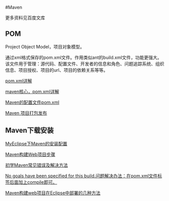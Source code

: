 #Maven

更多资料见百度文库

## POM

Project Object Model，项目对象模型。

通过xml格式保存的pom.xml文件。作用类似ant的build.xml文件，功能更强大。该文件用于管理：源代码、配置文件、开发者的信息和角色、问题追踪系统、组织信息、项目授权、项目的url、项目的依赖关系等等。

[pom.xml详解](http://blog.csdn.net/adeyi/article/details/17259479)

[maven核心，pom.xml详解](http://blog.csdn.net/zhuxinhua/article/details/5788546)

[Maven的配置文件pom.xml](http://www.cnblogs.com/yakov/archive/2011/11/26/maven_pom.html)

[Maven 项目打包发布](http://blog.csdn.net/nairuohe/article/details/6273852)


## Maven下载安装

[MyEclipse下Maven的安装配置](http://jingyan.baidu.com/article/4f7d5712aa9c631a201927ea.html)

[Maven构建Web项目步骤](http://blog.csdn.net/chuyuqing/article/details/28879477)

[初学Maven常见错误及解决方法](http://blog.csdn.net/chenjunan888/article/details/42263805)

[No goals have been specified for this build.问题解决办法：在pom.xml文件<build>标签后面加上<defaultGoal>compile</defaultGoal>即可。](http://bbs.csdn.net/topics/380046216)

[Maven构建web项目在Eclipse中部署的几种方法](http://www.micmiu.com/software/build/maven-web-eclipse-deploy/)

